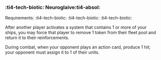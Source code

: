 ### :ti4-tech-biotic: **Neuroglaive**:ti4-absol:

Requirements: :ti4-tech-biotic: :ti4-tech-biotic: :ti4-tech-biotic:

After another player activates a system that contains 1 or more of your ships, you may force that player to remove 1 token from their fleet pool and return it to their reinforcements.

During combat, when your opponent plays an action card, produce 1 hit; your opponent must assign it to 1 of their units.
